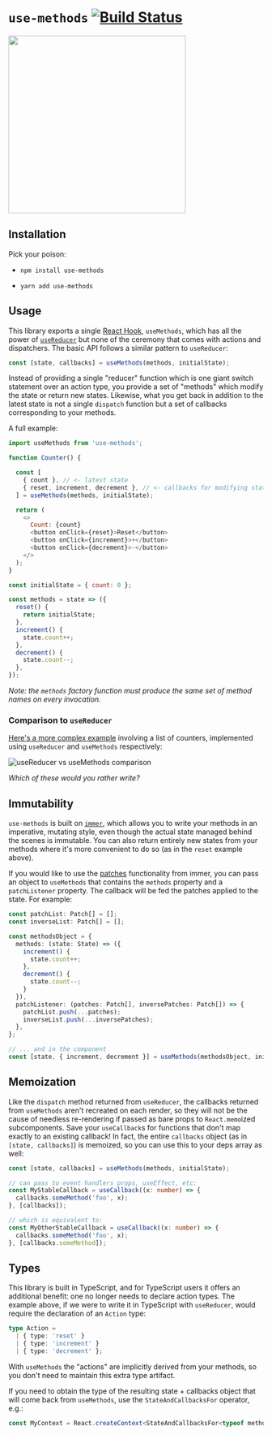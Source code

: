 # `use-methods` [![Build Status](https://travis-ci.com/pelotom/use-methods.svg?branch=master)](https://travis-ci.com/pelotom/use-methods)

<img src="https://i.imgur.com/2GzRGBU.png" width="350">

## Installation

Pick your poison:
- ```
  npm install use-methods
  ```
- ```
  yarn add use-methods
  ```

## Usage

This library exports a single [React Hook](https://reactjs.org/docs/hooks-intro.html), `useMethods`, which has all the power of [`useReducer`](https://reactjs.org/docs/hooks-reference.html#usereducer) but none of the ceremony that comes with actions and dispatchers. The basic API follows a similar pattern to `useReducer`:

```js
const [state, callbacks] = useMethods(methods, initialState);
```

Instead of providing a single "reducer" function which is one giant switch statement over an action type, you provide a set of "methods" which modify the state or return new states. Likewise, what you get back in addition to the latest state is not a single `dispatch` function but a set of callbacks corresponding to your methods.

A full example:

```js
import useMethods from 'use-methods';

function Counter() {

  const [
    { count }, // <- latest state
    { reset, increment, decrement }, // <- callbacks for modifying state
  ] = useMethods(methods, initialState);

  return (
    <>
      Count: {count}
      <button onClick={reset}>Reset</button>
      <button onClick={increment}>+</button>
      <button onClick={decrement}>-</button>
    </>
  );
}

const initialState = { count: 0 };

const methods = state => ({
  reset() {
    return initialState;
  },
  increment() {
    state.count++;
  },
  decrement() {
    state.count--;
  },
});
```

*Note: the `methods` factory function must produce the same set of method names on every invocation.*

### Comparison to `useReducer`

[Here's a more complex example](https://codesandbox.io/s/2109324q3r) involving a list of counters, implemented using `useReducer` and `useMethods` respectively:

![useReducer vs useMethods comparison](https://i.imgur.com/CayVD72.png)

_Which of these would you rather write?_

## Immutability

`use-methods` is built on [`immer`](https://github.com/mweststrate/immer), which allows you to write your methods in an imperative, mutating style, even though the actual state managed behind the scenes is immutable. You can also return entirely new states from your methods where it's more convenient to do so (as in the `reset` example above).

If you would like to use the [patches](https://github.com/immerjs/immer#patches) functionality from immer,
you can pass an object to `useMethods` that contains the `methods` property and a `patchListener`
property.  The callback will be fed the patches applied to the state. For example: 

```ts
const patchList: Patch[] = [];
const inverseList: Patch[] = [];

const methodsObject = {
  methods: (state: State) => ({
    increment() {
      state.count++;
    },
    decrement() {
      state.count--;
    }
  }),
  patchListener: (patches: Patch[], inversePatches: Patch[]) => {
    patchList.push(...patches);
    inverseList.push(...inversePatches);
  },
};

// ... and in the component
const [state, { increment, decrement }] = useMethods(methodsObject, initialState);
```

## Memoization

Like the `dispatch` method returned from `useReducer`, the callbacks returned from `useMethods` aren't recreated on each render, so they will not be the cause of needless re-rendering if passed as bare props to `React.memo`ized subcomponents. Save your `useCallback`s for functions that don't map exactly to an existing callback! In fact, the entire `callbacks` object (as in `[state, callbacks]`) is memoized, so you can use this to your deps array as well:

```ts
const [state, callbacks] = useMethods(methods, initialState);

// can pass to event handlers props, useEffect, etc:
const MyStableCallback = useCallback((x: number) => {  
  callbacks.someMethod('foo', x);
}, [callbacks]);

// which is equivalent to:
const MyOtherStableCallback = useCallback((x: number) => {
  callbacks.someMethod('foo', x);
}, [callbacks.someMethod]);
```

## Types

This library is built in TypeScript, and for TypeScript users it offers an additional benefit: one no longer needs to declare action types. The example above, if we were to write it in TypeScript with `useReducer`, would require the declaration of an `Action` type:

```ts
type Action =
  | { type: 'reset' }
  | { type: 'increment' }
  | { type: 'decrement' };
```

With `useMethods` the "actions" are implicitly derived from your methods, so you don't need to maintain this extra type artifact.

If you need to obtain the type of the resulting state + callbacks object that will come back from `useMethods`, use the `StateAndCallbacksFor` operator, e.g.:

```ts
const MyContext = React.createContext<StateAndCallbacksFor<typeof methods> | null>(null);
```
